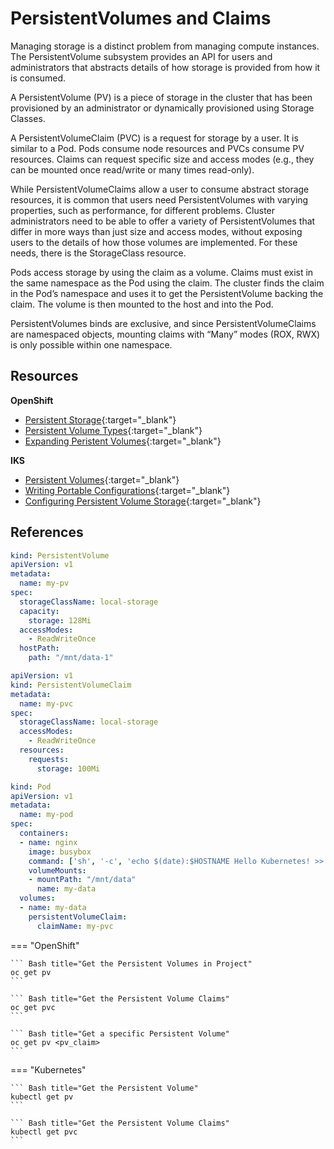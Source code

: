 # PersistentVolumes and Claims

Managing storage is a distinct problem from managing compute instances. The PersistentVolume subsystem provides an API for users and administrators that abstracts details of how storage is provided from how it is consumed.

A PersistentVolume (PV) is a piece of storage in the cluster that has been provisioned by an administrator or dynamically provisioned using Storage Classes.

A PersistentVolumeClaim (PVC) is a request for storage by a user. It is similar to a Pod. Pods consume node resources and PVCs consume PV resources. Claims can request specific size and access modes (e.g., they can be mounted once read/write or many times read-only).

While PersistentVolumeClaims allow a user to consume abstract storage resources, it is common that users need PersistentVolumes with varying properties, such as performance, for different problems. Cluster administrators need to be able to offer a variety of PersistentVolumes that differ in more ways than just size and access modes, without exposing users to the details of how those volumes are implemented. For these needs, there is the StorageClass resource.

Pods access storage by using the claim as a volume. Claims must exist in the same namespace as the Pod using the claim. The cluster finds the claim in the Pod’s namespace and uses it to get the PersistentVolume backing the claim. The volume is then mounted to the host and into the Pod.

PersistentVolumes binds are exclusive, and since PersistentVolumeClaims are namespaced objects, mounting claims with “Many” modes (ROX, RWX) is only possible within one namespace.



## Resources
**OpenShift**

- [Persistent Storage](https://docs.openshift.com/container-platform/4.13/storage/understanding-persistent-storage.html){:target="_blank"}
- [Persistent Volume Types](https://docs.openshift.com/container-platform/4.13/storage/understanding-persistent-storage.html#types-of-persistent-volumes_understanding-persistent-storage){:target="_blank"}
- [Expanding Peristent Volumes](https://docs.openshift.com/container-platform/4.13/storage/expanding-persistent-volumes.html){:target="_blank"}

**IKS**

- [Persistent Volumes](https://kubernetes.io/docs/concepts/storage/persistent-volumes/){:target="_blank"}
- [Writing Portable Configurations](https://kubernetes.io/docs/concepts/storage/persistent-volumes/#writing-portable-configuration){:target="_blank"}
- [Configuring Persistent Volume Storage](https://kubernetes.io/docs/tasks/configure-pod-container/configure-persistent-volume-storage/){:target="_blank"}

## References

```yaml
kind: PersistentVolume
apiVersion: v1
metadata:
  name: my-pv
spec:
  storageClassName: local-storage
  capacity:
    storage: 128Mi
  accessModes:
    - ReadWriteOnce
  hostPath:
    path: "/mnt/data-1"
```

```yaml
apiVersion: v1
kind: PersistentVolumeClaim
metadata:
  name: my-pvc
spec:
  storageClassName: local-storage
  accessModes:
    - ReadWriteOnce
  resources:
    requests:
      storage: 100Mi
```

```yaml
kind: Pod
apiVersion: v1
metadata:
  name: my-pod
spec:
  containers:
  - name: nginx
    image: busybox
    command: ['sh', '-c', 'echo $(date):$HOSTNAME Hello Kubernetes! >> /mnt/data/message.txt && sleep 3600']
    volumeMounts:
    - mountPath: "/mnt/data"
      name: my-data
  volumes:
  - name: my-data
    persistentVolumeClaim:
      claimName: my-pvc
```

=== "OpenShift"

    ``` Bash title="Get the Persistent Volumes in Project"
    oc get pv
    ```

    ``` Bash title="Get the Persistent Volume Claims"
    oc get pvc
    ```

    ``` Bash title="Get a specific Persistent Volume"
    oc get pv <pv_claim>
    ```

=== "Kubernetes"

    ``` Bash title="Get the Persistent Volume"
    kubectl get pv
    ```

    ``` Bash title="Get the Persistent Volume Claims"
    kubectl get pvc
    ```